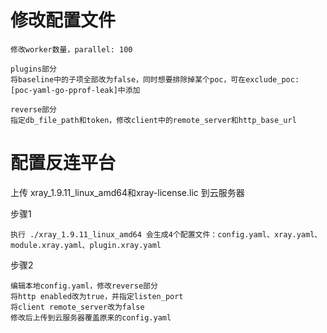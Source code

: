 # 修改配置文件
```
修改worker数量，parallel: 100

plugins部分
将baseline中的子项全部改为false，同时想要排除掉某个poc，可在exclude_poc: [poc-yaml-go-pprof-leak]中添加

reverse部分
指定db_file_path和token，修改client中的remote_server和http_base_url
```

# 配置反连平台
上传 xray_1.9.11_linux_amd64和xray-license.lic 到云服务器

步骤1
```
执行 ./xray_1.9.11_linux_amd64 会生成4个配置文件：config.yaml、xray.yaml、module.xray.yaml、plugin.xray.yaml
```

步骤2
```
编辑本地config.yaml，修改reverse部分
将http enabled改为true，并指定listen_port
将client remote_server改为false
修改后上传到云服务器覆盖原来的config.yaml
```